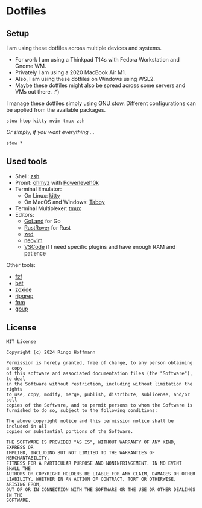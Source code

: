 # Dotfiles

## Setup

I am using these dotfiles across multiple devices and systems.
- For work I am using a Thinkpad T14s with Fedora Workstation and Gnome WM.
- Privately I am using a 2020 MacBook Air M1.
- Also, I am using these dotfiles on Windows using WSL2.
- Maybe these dotfiles might also be spread across some servers and VMs out there. :^)

I manage these dotfiles simply using [GNU stow](https://www.gnu.org/software/stow/). Different 
configurations can be applied from the available packages.
```
stow htop kitty nvim tmux zsh
```

*Or simply, if you want everything ...*
```
stow *
```

## Used tools

- Shell: [zsh](https://www.zsh.org/)
- Promt: [ohmyz](https://ohmyz.sh/) with [Powerlevel10k](https://github.com/romkatv/powerlevel10k)
- Terminal Emulator: 
    - On Linux: [kitty](https://github.com/kovidgoyal/kitty)
    - On MacOS and Windows: [Tabby](https://tabby.sh/)
- Terminal Multiplexer: [tmux](https://github.com/tmux/tmux)
- Editors:
    - [GoLand](https://www.jetbrains.com/go/) for Go
    - [RustRover](https://www.jetbrains.com/rust/) for Rust
    - [zed](https://zed.dev/)
    - [neovim](https://neovim.io/)
    - [VSCode](https://code.visualstudio.com/) if I need specific plugins and have enough RAM and patience

Other tools:
- [fzf](https://github.com/junegunn/fzf)
- [bat](https://github.com/sharkdp/bat)
- [zoxide](https://github.com/ajeetdsouza/zoxide)
- [ripgrep](https://github.com/BurntSushi/ripgrep)
- [fnm](https://github.com/Schniz/fnm)
- [goup](https://github.com/zekroTJA/goup)

## License

```
MIT License

Copyright (c) 2024 Ringo Hoffmann

Permission is hereby granted, free of charge, to any person obtaining a copy
of this software and associated documentation files (the "Software"), to deal
in the Software without restriction, including without limitation the rights
to use, copy, modify, merge, publish, distribute, sublicense, and/or sell
copies of the Software, and to permit persons to whom the Software is
furnished to do so, subject to the following conditions:

The above copyright notice and this permission notice shall be included in all
copies or substantial portions of the Software.

THE SOFTWARE IS PROVIDED "AS IS", WITHOUT WARRANTY OF ANY KIND, EXPRESS OR
IMPLIED, INCLUDING BUT NOT LIMITED TO THE WARRANTIES OF MERCHANTABILITY,
FITNESS FOR A PARTICULAR PURPOSE AND NONINFRINGEMENT. IN NO EVENT SHALL THE
AUTHORS OR COPYRIGHT HOLDERS BE LIABLE FOR ANY CLAIM, DAMAGES OR OTHER
LIABILITY, WHETHER IN AN ACTION OF CONTRACT, TORT OR OTHERWISE, ARISING FROM,
OUT OF OR IN CONNECTION WITH THE SOFTWARE OR THE USE OR OTHER DEALINGS IN THE
SOFTWARE.
```